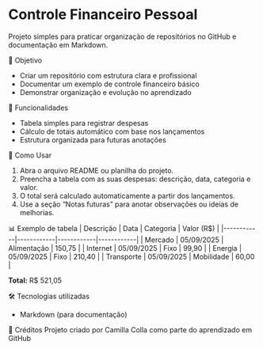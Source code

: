 # Controle Financeiro Pessoal

Projeto simples para praticar organização de repositórios no GitHub e documentação em Markdown.

📌 Objetivo
- Criar um repositório com estrutura clara e profissional
- Documentar um exemplo de controle financeiro básico
- Demonstrar organização e evolução no aprendizado

🎯 Funcionalidades
- Tabela simples para registrar despesas
- Cálculo de totais automático com base nos lançamentos
- Estrutura organizada para futuras anotações

🎹 Como Usar
1. Abra o arquivo README ou planilha do projeto.  
2. Preencha a tabela com as suas despesas: descrição, data, categoria e valor.  
3. O total será calculado automaticamente a partir dos lançamentos.  
4. Use a seção “Notas futuras” para anotar observações ou ideias de melhorias.

📊 Exemplo de tabela
| Descrição  | Data       | Categoria   | Valor (R$) |
|------------|------------|------------|------------|
| Mercado    | 05/09/2025 | Alimentação | 150,75     |
| Internet   | 05/09/2025 | Fixo        | 99,90      |
| Energia    | 05/09/2025 | Fixo        | 210,40     |
| Transporte | 05/09/2025 | Mobilidade  | 60,00      |

**Total:** R$ 521,05 

🛠️ Tecnologias utilizadas
- Markdown (para documentação)

🙏 Créditos
Projeto criado por Camilla Colla como parte do aprendizado em GitHub
